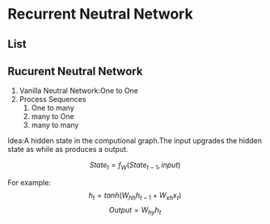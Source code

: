 # Recurrent Neutral Network

## List

## Rucurent Neutral Network
1. Vanilla Neutral Network:One to One
2. Process Sequences
   1. One to many
   2. many to One
   3. many to many

Idea:A hidden state in the computional graph.The input upgrades the hidden state as while as produces a output.

$$State_t = f_W(State_{t-1},input)$$

For example:
$$h_t = tanh(W_{hh}h_{t-1}+W_{xh}x_t)$$
$$Output = W_{hy}h_t$$